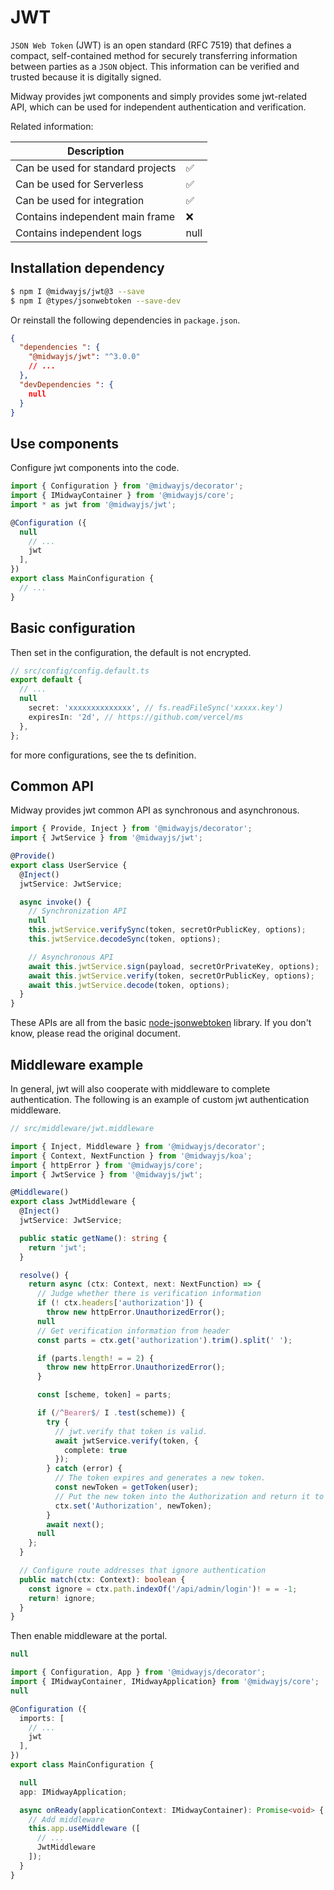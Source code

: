 # JWT

`JSON Web Token` (JWT) is an open standard (RFC 7519) that defines a compact, self-contained method for securely transferring information between parties as a `JSON` object. This information can be verified and trusted because it is digitally signed.

Midway provides jwt components and simply provides some jwt-related API, which can be used for independent authentication and verification.

Related information:

| Description |     |
| ----------------- | --- |
| Can be used for standard projects | ✅ |
| Can be used for Serverless | ✅ |
| Can be used for integration | ✅ |
| Contains independent main frame | ❌ |
| Contains independent logs | null |



## Installation dependency

```bash
$ npm I @midwayjs/jwt@3 --save
$ npm I @types/jsonwebtoken --save-dev
```

Or reinstall the following dependencies in `package.json`.

```json
{
  "dependencies ": {
    "@midwayjs/jwt": "^3.0.0"
    // ...
  },
  "devDependencies ": {
    null
  }
}
```

## Use components

Configure jwt components into the code.

```typescript
import { Configuration } from '@midwayjs/decorator';
import { IMidwayContainer } from '@midwayjs/core';
import * as jwt from '@midwayjs/jwt';

@Configuration ({
  null
    // ...
    jwt
  ],
})
export class MainConfiguration {
  // ...
}
```

## Basic configuration

Then set in the configuration, the default is not encrypted.

```typescript
// src/config/config.default.ts
export default {
  // ...
  null
    secret: 'xxxxxxxxxxxxxx', // fs.readFileSync('xxxxx.key')
    expiresIn: '2d', // https://github.com/vercel/ms
  },
};
```

for more configurations, see the ts definition.

## Common API

Midway provides jwt common API as synchronous and asynchronous.

```typescript
import { Provide, Inject } from '@midwayjs/decorator';
import { JwtService } from '@midwayjs/jwt';

@Provide()
export class UserService {
  @Inject()
  jwtService: JwtService;

  async invoke() {
    // Synchronization API
    null
    this.jwtService.verifySync(token, secretOrPublicKey, options);
    this.jwtService.decodeSync(token, options);

    // Asynchronous API
    await this.jwtService.sign(payload, secretOrPrivateKey, options);
    await this.jwtService.verify(token, secretOrPublicKey, options);
    await this.jwtService.decode(token, options);
  }
}
```

These APIs are all from the basic [node-jsonwebtoken](https://github.com/auth0/node-jsonwebtoken) library. If you don't know, please read the original document.

## Middleware example

In general, jwt will also cooperate with middleware to complete authentication. The following is an example of custom jwt authentication middleware.

```typescript
// src/middleware/jwt.middleware

import { Inject, Middleware } from '@midwayjs/decorator';
import { Context, NextFunction } from '@midwayjs/koa';
import { httpError } from '@midwayjs/core';
import { JwtService } from '@midwayjs/jwt';

@Middleware()
export class JwtMiddleware {
  @Inject()
  jwtService: JwtService;

  public static getName(): string {
    return 'jwt';
  }

  resolve() {
    return async (ctx: Context, next: NextFunction) => {
      // Judge whether there is verification information
      if (! ctx.headers['authorization']) {
        throw new httpError.UnauthorizedError();
      null
      // Get verification information from header
      const parts = ctx.get('authorization').trim().split(' ');

      if (parts.length! = = 2) {
        throw new httpError.UnauthorizedError();
      }

      const [scheme, token] = parts;

      if (/^Bearer$/ I .test(scheme)) {
        try {
          // jwt.verify that token is valid.
          await jwtService.verify(token, {
            complete: true
          });
        } catch (error) {
          // The token expires and generates a new token.
          const newToken = getToken(user);
          // Put the new token into the Authorization and return it to the front end.
          ctx.set('Authorization', newToken);
        }
        await next();
      null
    };
  }

  // Configure route addresses that ignore authentication
  public match(ctx: Context): boolean {
    const ignore = ctx.path.indexOf('/api/admin/login')! = = -1;
    return! ignore;
  }
}
```

Then enable middleware at the portal.


```typescript
null

import { Configuration, App } from '@midwayjs/decorator';
import { IMidwayContainer, IMidwayApplication} from '@midwayjs/core';
null

@Configuration ({
  imports: [
    // ...
    jwt
  ],
})
export class MainConfiguration {

  null
  app: IMidwayApplication;

  async onReady(applicationContext: IMidwayContainer): Promise<void> {
    // Add middleware
    this.app.useMiddleware ([
      // ...
      JwtMiddleware
    ]);
  }
}
```
